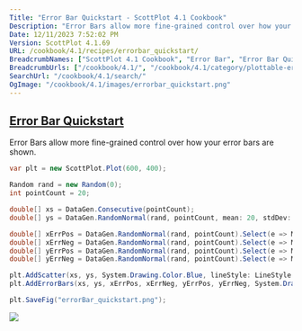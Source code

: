 ```yaml
---
Title: "Error Bar Quickstart - ScottPlot 4.1 Cookbook"
Description: "Error Bars allow more fine-grained control over how your error bars are shown."
Date: 12/11/2023 7:52:02 PM
Version: ScottPlot 4.1.69
URL: /cookbook/4.1/recipes/errorbar_quickstart/
BreadcrumbNames: ["ScottPlot 4.1 Cookbook", "Error Bar", "Error Bar Quickstart"]
BreadcrumbUrls: ["/cookbook/4.1/", "/cookbook/4.1/category/plottable-error-bar", "/cookbook/4.1/recipes/errorbar_quickstart/"]
SearchUrl: "/cookbook/4.1/search/"
OgImage: "/cookbook/4.1/images/errorbar_quickstart.png"
---
```


<h2><a href='/cookbook/4.1/recipes/errorbar_quickstart/'>Error Bar Quickstart</a></h2>

Error Bars allow more fine-grained control over how your error bars are shown.

```cs
var plt = new ScottPlot.Plot(600, 400);

Random rand = new Random(0);
int pointCount = 20;

double[] xs = DataGen.Consecutive(pointCount);
double[] ys = DataGen.RandomNormal(rand, pointCount, mean: 20, stdDev: 2);

double[] xErrPos = DataGen.RandomNormal(rand, pointCount).Select(e => Math.Abs(e)).ToArray();
double[] xErrNeg = DataGen.RandomNormal(rand, pointCount).Select(e => Math.Abs(e)).ToArray();
double[] yErrPos = DataGen.RandomNormal(rand, pointCount).Select(e => Math.Abs(e)).ToArray();
double[] yErrNeg = DataGen.RandomNormal(rand, pointCount).Select(e => Math.Abs(e)).ToArray();

plt.AddScatter(xs, ys, System.Drawing.Color.Blue, lineStyle: LineStyle.Dot);
plt.AddErrorBars(xs, ys, xErrPos, xErrNeg, yErrPos, yErrNeg, System.Drawing.Color.Blue);

plt.SaveFig("errorBar_quickstart.png");
```

<img src='../../images/errorbar_quickstart.png' class='d-block mx-auto my-5' />


